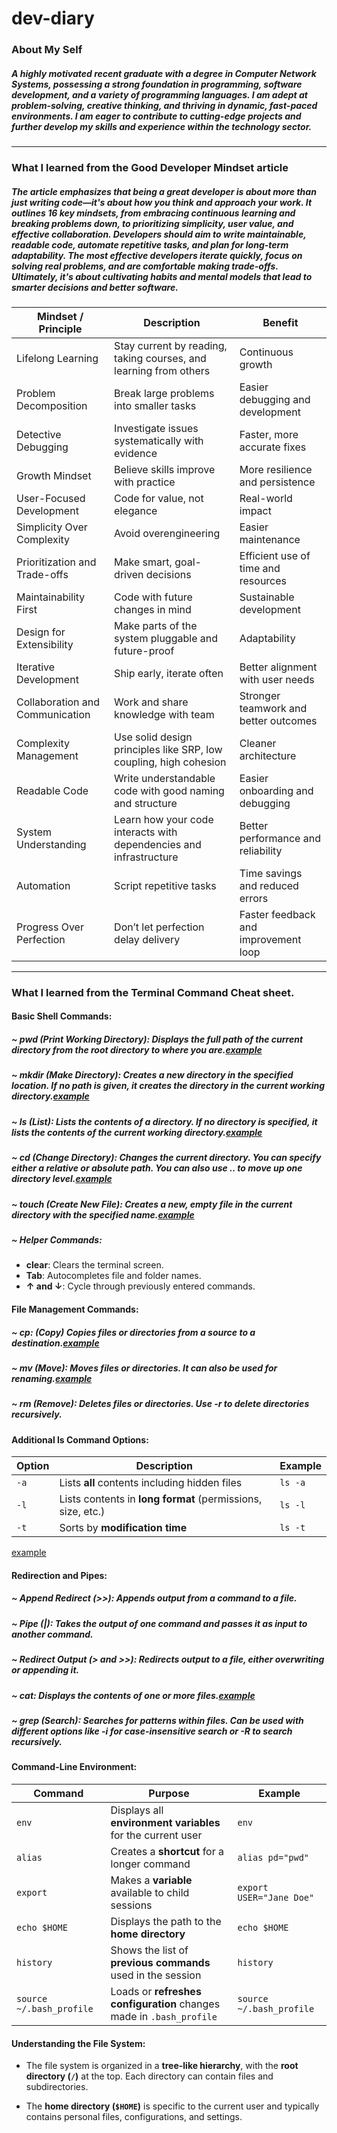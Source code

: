# dev-diary

### About My Self

##### A highly motivated recent graduate with a degree in Computer Network Systems, possessing a strong foundation in programming, software development, and a variety of programming languages. I am adept at problem-solving, creative thinking, and thriving in dynamic, fast-paced environments. I am eager to contribute to cutting-edge projects and further develop my skills and experience within the technology sector.

---

### What I learned from the Good Developer Mindset article

##### The article emphasizes that being a great developer is about more than just writing code—it's about how you think and approach your work. It outlines 16 key mindsets, from embracing continuous learning and breaking problems down, to prioritizing simplicity, user value, and effective collaboration. Developers should aim to write maintainable, readable code, automate repetitive tasks, and plan for long-term adaptability. The most effective developers iterate quickly, focus on solving real problems, and are comfortable making trade-offs. Ultimately, it's about cultivating habits and mental models that lead to smarter decisions and better software.

| Mindset / Principle             | Description                                                        | Benefit                               |
|--------------------------------|--------------------------------------------------------------------|----------------------------------------|
| Lifelong Learning              | Stay current by reading, taking courses, and learning from others  | Continuous growth                      |
| Problem Decomposition          | Break large problems into smaller tasks                            | Easier debugging and development       |
| Detective Debugging            | Investigate issues systematically with evidence                    | Faster, more accurate fixes            |
| Growth Mindset                 | Believe skills improve with practice                               | More resilience and persistence        |
| User-Focused Development       | Code for value, not elegance                                       | Real-world impact                      |
| Simplicity Over Complexity     | Avoid overengineering                                              | Easier maintenance                     |
| Prioritization and Trade-offs  | Make smart, goal-driven decisions                                  | Efficient use of time and resources    |
| Maintainability First          | Code with future changes in mind                                   | Sustainable development                |
| Design for Extensibility       | Make parts of the system pluggable and future-proof                | Adaptability                           |
| Iterative Development          | Ship early, iterate often                                          | Better alignment with user needs       |
| Collaboration and Communication| Work and share knowledge with team                                 | Stronger teamwork and better outcomes  |
| Complexity Management          | Use solid design principles like SRP, low coupling, high cohesion  | Cleaner architecture                   |
| Readable Code                  | Write understandable code with good naming and structure           | Easier onboarding and debugging        |
| System Understanding           | Learn how your code interacts with dependencies and infrastructure | Better performance and reliability     |
| Automation                     | Script repetitive tasks                                            | Time savings and reduced errors        |
| Progress Over Perfection       | Don’t let perfection delay delivery                                | Faster feedback and improvement loop   |


----

### What I learned from the Terminal Command Cheat sheet.
#### Basic Shell Commands:

##### ~ **pwd (Print Working Directory):** Displays the full path of the current directory from the root directory to where you are.[example](imge/pwd.PNG)

##### ~ **mkdir (Make Directory):** Creates a new directory in the specified location. If no path is given, it creates the directory in the current working directory.[example](imge/mkdir.PNG)


##### ~ **ls (List):** Lists the contents of a directory. If no directory is specified, it lists the contents of the current working directory.[example](imge/ls.PNG)

##### ~ **cd (Change Directory):** Changes the current directory. You can specify either a relative or absolute path. You can also use .. to move up one directory level.[example](imge/cd.PNG)


##### ~ **touch (Create New File):** Creates a new, empty file in the current directory with the specified name.[example](touch/ls.PNG)


##### ~ Helper Commands:
- **clear**: Clears the terminal screen.
- **Tab**: Autocompletes file and folder names.
- **↑ and ↓**: Cycle through previously entered commands.

#### File Management Commands:

##### ~ **cp:** (Copy) Copies files or directories from a source to a destination.[example](imge/cp.PNG)


##### ~ **mv (Move):** Moves files or directories. It can also be used for renaming.[example](imge/mv.PNG)


##### ~ **rm (Remove):** Deletes files or directories. Use -r to delete directories recursively.

#### Additional ls Command Options:
| Option | Description                                                 | Example  |
|--------|-------------------------------------------------------------|----------|
| `-a`   | Lists **all** contents including hidden files               | `ls -a`  |
| `-l`   | Lists contents in **long format** (permissions, size, etc.) | `ls -l`  |
| `-t`   | Sorts by **modification time**                              | `ls -t`  |
[example](imge/lso.PNG)


#### Redirection and Pipes: 

##### ~ **Append Redirect (>>):** Appends output from a command to a file.

##### ~ **Pipe (|):** Takes the output of one command and passes it as input to another command.

##### ~ **Redirect Output (> and >>):** Redirects output to a file, either overwriting or appending it.

##### ~ **cat:** Displays the contents of one or more files.[example](imge/cat.PNG)


##### ~ **grep (Search):** Searches for patterns within files. Can be used with different options like -i for case-insensitive search or -R to search recursively.

#### Command-Line Environment:

| Command                   | Purpose                                                              | Example                   |
|---------------------------|----------------------------------------------------------------------|---------------------------|
| `env`                     | Displays all **environment variables** for the current user          | `env`                     |
| `alias`                   | Creates a **shortcut** for a longer command                          | `alias pd="pwd"`          |
| `export`                  | Makes a **variable** available to child sessions                     | `export USER="Jane Doe"`  |
| `echo $HOME`              | Displays the path to the **home directory**                          | `echo $HOME`              |
| `history`                 | Shows the list of **previous commands** used in the session          | `history`                 |
| `source ~/.bash_profile`  | Loads or **refreshes configuration** changes made in `.bash_profile` | `source ~/.bash_profile`  |

#### Understanding the File System:

- The file system is organized in a **tree-like hierarchy**, with the **root directory (`/`)** at the top. Each directory can contain files and subdirectories.
  
- The **home directory (`$HOME`)** is specific to the current user and typically contains personal files, configurations, and settings.